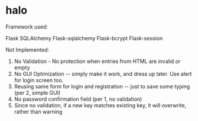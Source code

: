 
# halo
Framework used:

Flask
SQLAlchemy
Flask-sqlalchemy
Flask-bcrypt
Flask-session

Not Implemented:
1. No Validation - No protection when entries from HTML are invalid or empty
2. No GUI Optimization -- simply make it work, and dress up later.  Use alert for login screen too.
3. Reusing same form for login and registration -- just to save some typing (per 2, simple GUI)
4. No password confirmation field (per 1, no validation)
5. Since no validation, if a new key matches existing key, it will overwrite, rather than warning


